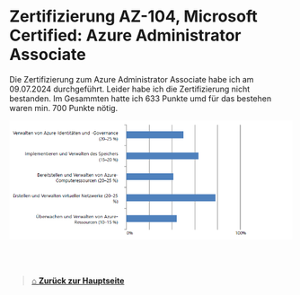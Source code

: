 # Zertifizierung AZ-104, Microsoft Certified: Azure Administrator Associate

Die Zertifizierung zum Azure Administrator Associate habe ich am 09.07.2024 durchgeführt. 
Leider habe ich die Zertifizierung nicht bestanden. 
Im Gesammten hatte ich 633 Punkte umd für das bestehen waren min. 700 Punkte nötig. 

![Auswertung Zertifizierung](/Images/Result_Certificate_20240709.png)




<br>
<br>

> [⌂ **Zurück zur Hauptseite**](https://github.com/Radball-Migi/HF-ITCNE24-SemArbeit1-AZ104-Azure-Administrator-Associate)